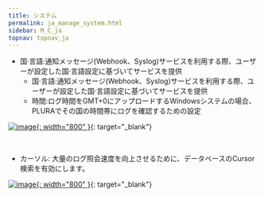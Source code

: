 ```yaml
---
title: システム
permalink: ja_manage_system.html
sidebar: M_C_ja
topnav: topnav_ja
---
```


- 国·言語:通知メッセージ(Webhook、Syslog)サービスを利用する際、ユーザーが設定した国·言語設定に基づいてサービスを提供 
   - 国·言語:通知メッセージ(Webhook、Syslog)サービスを利用する際、ユーザーが設定した国·言語設定に基づいてサービスを提供
   - 時間:ログ時間をGMT+0にアップロードするWindowsシステムの場合、PLURAでその国の時間帯にログを確認するための設定

 [![image](/docs/images/Manual/common/manage/sys/ja/1.PNG){: width="800" }](/docs/images/Manual/common/manage/sys/ja/1.PNG){: target="_blank"}   

<br />

- カーソル: 大量のログ照会速度を向上させるために、データベースのCursor検索を有効にします。  

 [![image](/docs/images/Manual/common/manage/sys/ja/2.PNG){: width="800" }](/docs/images/Manual/common/manage/sys/ja/2.PNG){: target="_blank"}